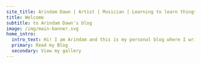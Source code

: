 ```yaml
---
site_title: Arindam Dawn | Artist | Musician | Learning to learn things
title: Welcome
subtitle: to Arindam Dawn's blog
image: /img/main-banner.svg
home_intro:
  intro_text: Hi! I am Arindam and this is my personal blog where I write about any interesting thing that pops up in my mind. I prefer calling it my storybook. Things like art, music, technology, fitness, fascinates me a lot so this is where I share my experiences. 
  primary: Read my Blog
  secondary: View my gallery
---
```


